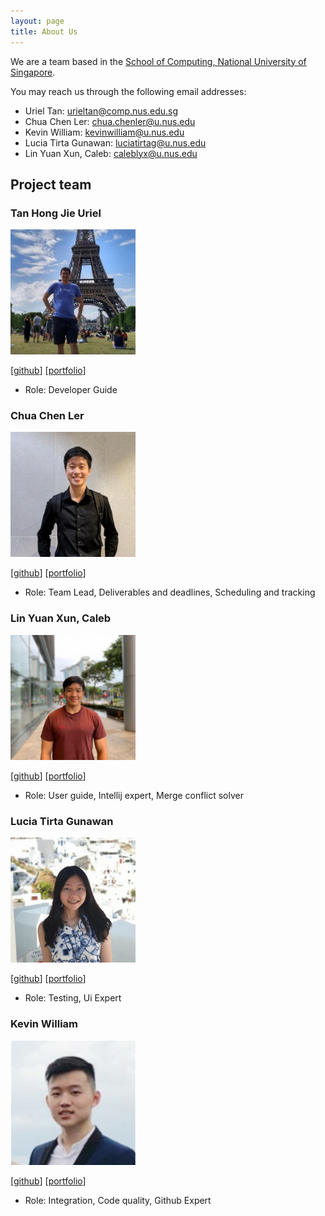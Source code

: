 ```yaml
---
layout: page
title: About Us
---
```


We are a team based in the [School of Computing, National University of Singapore](http://www.comp.nus.edu.sg).

You may reach us through the following email addresses:

* Uriel Tan: urieltan@comp.nus.edu.sg
* Chua Chen Ler: chua.chenler@u.nus.edu
* Kevin William: kevinwilliam@u.nus.edu
* Lucia Tirta Gunawan: luciatirtag@u.nus.edu
* Lin Yuan Xun, Caleb: caleblyx@u.nus.edu

## Project team

### Tan Hong Jie Uriel

<img src="images/urieltan.png" width="200px">

[[github](https://github.com/urieltan)]
[[portfolio](team/urieltan.md)]

* Role: Developer Guide

### Chua Chen Ler

<img src="images/lerxcl.png" width="200px">

[[github](http://github.com/lerxcl)]
[[portfolio](team/lerxcl.md)]

* Role: Team Lead, Deliverables and deadlines, Scheduling and tracking


### Lin Yuan Xun, Caleb

<img src="images/caleblyx.png" width="200px">

[[github](http://github.com/caleblyx)]
[[portfolio](team/caleblyx.md)]

* Role: User guide, Intellij expert, Merge conflict solver

### Lucia Tirta Gunawan

<img src="images/luciatirta.png" width="200px">

[[github](http://github.com/luciatirta)]
[[portfolio](team/luciatirta.md)]

* Role: Testing, Ui Expert

### Kevin William

<img src="images/kevnw.png" width="200px">

[[github](http://github.com/kevnw)]
[[portfolio](team/kevnw.md)]

* Role: Integration, Code quality, Github Expert
